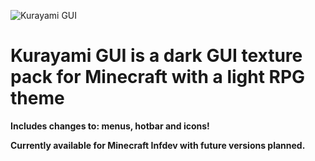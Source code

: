 ![Kurayami GUI](https://cdn.modrinth.com/data/cached_images/569e6f54787479ecafc29f455673278856e42b89.png)


# Kurayami GUI is a dark GUI texture pack for Minecraft with a light RPG theme

**Includes changes to: menus, hotbar and icons!**

**Currently available for Minecraft Infdev with future versions planned.**
